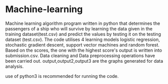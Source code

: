 # Machine-learning

Machine learning algorithm program written in python that determines the passengers of a ship who will survive by learning the data given in the training dataset(test.csv) and predict the values by testing it on the testing dataset (test.csv).
The code utilises 4 learning models logistic regression, stochastic gradient descent, support vector machines and random forest. Based on the scores, the one with the highest score's output is written into submission.csv.
Data cleaning and Data preprocessing operations have been carried out. output,output2,output3 are the graphs generated for data analysis.

use of python3 is recommended for running the code.
